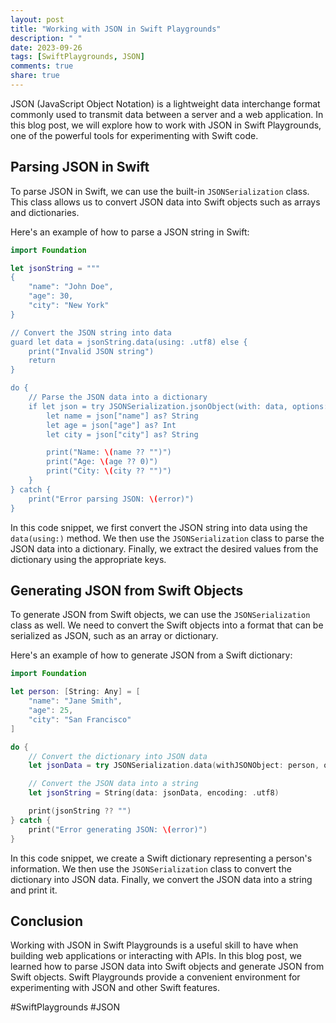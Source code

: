 ```yaml
---
layout: post
title: "Working with JSON in Swift Playgrounds"
description: " "
date: 2023-09-26
tags: [SwiftPlaygrounds, JSON]
comments: true
share: true
---
```


JSON (JavaScript Object Notation) is a lightweight data interchange format commonly used to transmit data between a server and a web application. In this blog post, we will explore how to work with JSON in Swift Playgrounds, one of the powerful tools for experimenting with Swift code.

## Parsing JSON in Swift

To parse JSON in Swift, we can use the built-in `JSONSerialization` class. This class allows us to convert JSON data into Swift objects such as arrays and dictionaries.

Here's an example of how to parse a JSON string in Swift:

```swift
import Foundation

let jsonString = """
{
    "name": "John Doe",
    "age": 30,
    "city": "New York"
}

// Convert the JSON string into data
guard let data = jsonString.data(using: .utf8) else {
    print("Invalid JSON string")
    return
}

do {
    // Parse the JSON data into a dictionary
    if let json = try JSONSerialization.jsonObject(with: data, options: []) as? [String: Any] {
        let name = json["name"] as? String
        let age = json["age"] as? Int
        let city = json["city"] as? String

        print("Name: \(name ?? "")")
        print("Age: \(age ?? 0)")
        print("City: \(city ?? "")")
    }
} catch {
    print("Error parsing JSON: \(error)")
}
```

In this code snippet, we first convert the JSON string into data using the `data(using:)` method. We then use the `JSONSerialization` class to parse the JSON data into a dictionary. Finally, we extract the desired values from the dictionary using the appropriate keys.

## Generating JSON from Swift Objects

To generate JSON from Swift objects, we can use the `JSONSerialization` class as well. We need to convert the Swift objects into a format that can be serialized as JSON, such as an array or dictionary.

Here's an example of how to generate JSON from a Swift dictionary:

```swift
import Foundation

let person: [String: Any] = [
    "name": "Jane Smith",
    "age": 25,
    "city": "San Francisco"
]

do {
    // Convert the dictionary into JSON data
    let jsonData = try JSONSerialization.data(withJSONObject: person, options: .prettyPrinted)

    // Convert the JSON data into a string
    let jsonString = String(data: jsonData, encoding: .utf8)

    print(jsonString ?? "")
} catch {
    print("Error generating JSON: \(error)")
}
```

In this code snippet, we create a Swift dictionary representing a person's information. We then use the `JSONSerialization` class to convert the dictionary into JSON data. Finally, we convert the JSON data into a string and print it.

## Conclusion

Working with JSON in Swift Playgrounds is a useful skill to have when building web applications or interacting with APIs. In this blog post, we learned how to parse JSON data into Swift objects and generate JSON from Swift objects. Swift Playgrounds provide a convenient environment for experimenting with JSON and other Swift features. 

#SwiftPlaygrounds #JSON